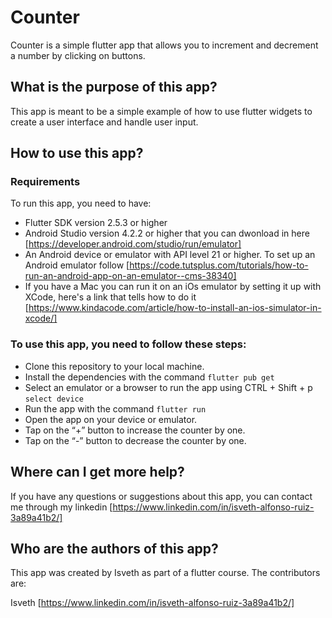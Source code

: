# Counter

Counter is a simple flutter app that allows you to increment and decrement a number by clicking on buttons.

## What is the purpose of this app?

This app is meant to be a simple example of how to use flutter widgets to create a user interface and handle user input.

## How to use this app?

### Requirements

To run this app, you need to have:

- Flutter SDK version 2.5.3 or higher
- Android Studio version 4.2.2 or higher that you can dwonload in here [https://developer.android.com/studio/run/emulator]
- An Android device or emulator with API level 21 or higher. To set up an Android emulator follow [https://code.tutsplus.com/tutorials/how-to-run-an-android-app-on-an-emulator--cms-38340]
- If you have a Mac you can run it on an iOs emulator by setting it up with XCode,
here's a link that tells how to do it [https://www.kindacode.com/article/how-to-install-an-ios-simulator-in-xcode/]

### To use this app, you need to follow these steps:

- Clone this repository to your local machine.
- Install the dependencies with the command ```flutter pub get```
- Select an emulator or a browser to run the app using CTRL + Shift + p ```select device```
- Run the app with the command ```flutter run```
- Open the app on your device or emulator.
- Tap on the “+” button to increase the counter by one.
- Tap on the “-” button to decrease the counter by one.

## Where can I get more help?

If you have any questions or suggestions about this app, you can contact me through my linkedin [https://www.linkedin.com/in/isveth-alfonso-ruiz-3a89a41b2/]

## Who are the authors of this app?

This app was created by Isveth as part of a flutter course. The contributors are:

Isveth [https://www.linkedin.com/in/isveth-alfonso-ruiz-3a89a41b2/]
